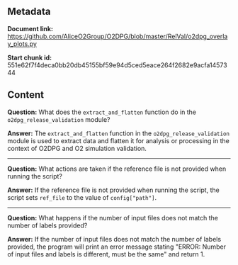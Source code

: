 ## Metadata

**Document link:** https://github.com/AliceO2Group/O2DPG/blob/master/RelVal/o2dpg_overlay_plots.py

**Start chunk id:** 551e62f7f4deca0bb20db45155bf59e94d5ced5eace264f2682e9acfa1457344

## Content

**Question:** What does the `extract_and_flatten` function do in the `o2dpg_release_validation` module?

**Answer:** The `extract_and_flatten` function in the `o2dpg_release_validation` module is used to extract data and flatten it for analysis or processing in the context of O2DPG and O2 simulation validation.

---

**Question:** What actions are taken if the reference file is not provided when running the script?

**Answer:** If the reference file is not provided when running the script, the script sets `ref_file` to the value of `config["path"]`.

---

**Question:** What happens if the number of input files does not match the number of labels provided?

**Answer:** If the number of input files does not match the number of labels provided, the program will print an error message stating "ERROR: Number of input files and labels is different, must be the same" and return 1.